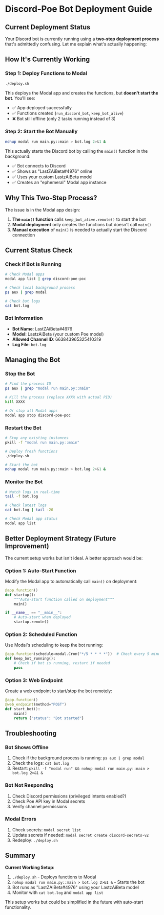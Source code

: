 # Discord-Poe Bot Deployment Guide

## Current Deployment Status

Your Discord bot is currently running using a **two-step deployment process** that's admittedly confusing. Let me explain what's actually happening:

## How It's Currently Working

### Step 1: Deploy Functions to Modal
```bash
./deploy.sh
```
This deploys the Modal app and creates the functions, but **doesn't start the bot**. You'll see:
- ✅ App deployed successfully  
- ✅ Functions created (`run_discord_bot`, `keep_bot_alive`)
- ❌ Bot still offline (only 2 tasks running instead of 3)

### Step 2: Start the Bot Manually
```bash
nohup modal run main.py::main > bot.log 2>&1 &
```
This actually starts the Discord bot by calling the `main()` function in the background:
- ✅ Bot connects to Discord
- ✅ Shows as "LastZAiBeta#4976" online
- ✅ Uses your custom LastzAiBeta model
- ✅ Creates an "ephemeral" Modal app instance

## Why This Two-Step Process?

The issue is in the Modal app design:

1. **The `main()` function** calls `keep_bot_alive.remote()` to start the bot
2. **Modal deployment** only creates the functions but doesn't call `main()`
3. **Manual execution** of `main()` is needed to actually start the Discord connection

## Current Status Check

### Check if Bot is Running
```bash
# Check Modal apps
modal app list | grep discord-poe-poc

# Check local background process
ps aux | grep modal

# Check bot logs
cat bot.log
```

### Bot Information
- **Bot Name**: LastZAiBeta#4976
- **Model**: LastzAiBeta (your custom Poe model)
- **Allowed Channel ID**: 663843965325410319
- **Log File**: `bot.log`

## Managing the Bot

### Stop the Bot
```bash
# Find the process ID
ps aux | grep "modal run main.py::main"

# Kill the process (replace XXXX with actual PID)
kill XXXX

# Or stop all Modal apps
modal app stop discord-poe-poc
```

### Restart the Bot
```bash
# Stop any existing instances
pkill -f "modal run main.py::main"

# Deploy fresh functions
./deploy.sh

# Start the bot
nohup modal run main.py::main > bot.log 2>&1 &
```

### Monitor the Bot
```bash
# Watch logs in real-time
tail -f bot.log

# Check latest logs
cat bot.log | tail -20

# Check Modal app status
modal app list
```

## Better Deployment Strategy (Future Improvement)

The current setup works but isn't ideal. A better approach would be:

### Option 1: Auto-Start Function
Modify the Modal app to automatically call `main()` on deployment:

```python
@app.function()
def startup():
    """Auto-start function called on deployment"""
    main()

if __name__ == "__main__":
    # Auto-start when deployed
    startup.remote()
```

### Option 2: Scheduled Function
Use Modal's scheduling to keep the bot running:

```python
@app.function(schedule=modal.Cron("*/5 * * * *"))  # Check every 5 minutes
def keep_bot_running():
    # Check if bot is running, restart if needed
    pass
```

### Option 3: Web Endpoint
Create a web endpoint to start/stop the bot remotely:

```python
@app.function()
@web_endpoint(method="POST")
def start_bot():
    main()
    return {"status": "Bot started"}
```

## Troubleshooting

### Bot Shows Offline
1. Check if the background process is running: `ps aux | grep modal`
2. Check the logs: `cat bot.log`
3. Restart: `pkill -f "modal run" && nohup modal run main.py::main > bot.log 2>&1 &`

### Bot Not Responding
1. Check Discord permissions (privileged intents enabled?)
2. Check Poe API key in Modal secrets
3. Verify channel permissions

### Modal Errors
1. Check secrets: `modal secret list`
2. Update secrets if needed: `modal secret create discord-secrets-v2`
3. Redeploy: `./deploy.sh`

## Summary

**Current Working Setup:**
1. `./deploy.sh` - Deploys functions to Modal
2. `nohup modal run main.py::main > bot.log 2>&1 &` - Starts the bot
3. Bot runs as "LastZAiBeta#4976" using your LastzAiBeta model
4. Monitor with `cat bot.log` and `modal app list`

This setup works but could be simplified in the future with auto-start functionality.